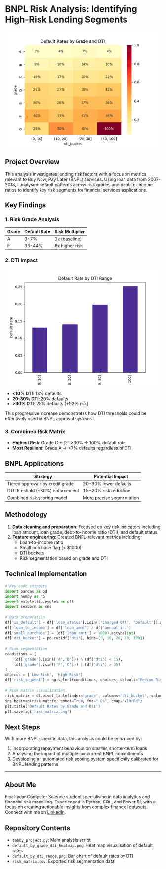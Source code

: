 # BNPL Risk Analysis: Identifying High-Risk Lending Segments

![Risk Matrix Heatmap](https://github.com/Tileni97/BNPL-Risk-Analysis-/blob/main/Visuals/risk_matrix.png)


## Project Overview
This analysis investigates lending risk factors with a focus on metrics relevant to Buy Now, Pay Later (BNPL) services. Using loan data from 2007-2018, I analysed default patterns across risk grades and debt-to-income ratios to identify key risk segments for financial services applications.

## Key Findings

### 1. Risk Grade Analysis
| Grade | Default Rate | Risk Multiplier |
|-------|-------------|-----------------|
| A     | 3-7%       | 1x (baseline)   |
| F     | 33-44%     | 6x higher risk  |

### 2. DTI Impact
![DTI Analysis](Visuals/default_by_dti.png)
- **<10% DTI**: 13% defaults
- **20-30% DTI**: 20% defaults 
- **>30% DTI**: 25% defaults (+92% risk)

This progressive increase demonstrates how DTI thresholds could be effectively used in BNPL approval systems.

### 3. Combined Risk Matrix
- **Highest Risk**: Grade G + DTI>30% → 100% default rate
- **Most Resilient**: Grade A → <7% defaults regardless of DTI

##  BNPL Applications
| Strategy | Potential Impact |
|----------|------------------|
| Tiered approvals by credit grade | 20-30% lower defaults |
| DTI threshold (~30%) enforcement | 15-20% risk reduction |
| Combined risk scoring model | More precise segmentation |

## Methodology
1. **Data cleaning and preparation**: Focused on key risk indicators including loan amount, loan grade, debt-to-income ratio (DTI), and default status
2. **Feature engineering**: Created BNPL-relevant metrics including:
   - Loan-to-income ratio
   - Small purchase flag (< $1000)
   - DTI buckets
   - Risk segmentation based on grade and DTI

## Technical Implementation
```python
# Key code snippets
import pandas as pd
import numpy as np
import matplotlib.pyplot as plt
import seaborn as sns

# Data preparation
df['is_default'] = df['loan_status'].isin(['Charged Off', 'Default']).astype(int)
df['loan_to_income'] = df['loan_amnt'] / df['annual_inc']
df['small_purchase'] = (df['loan_amnt'] < 1000).astype(int)
df['dti_bucket'] = pd.cut(df['dti'], bins=[0, 10, 20, 30, 100])

# Risk segmentation
conditions = [
    (df['grade'].isin(['A','B'])) & (df['dti'] < 15),
    (df['grade'].isin(['F','G'])) | (df['dti'] > 35)
]
choices = ['Low Risk', 'High Risk']
df['risk_segment'] = np.select(conditions, choices, default='Medium Risk')

# Risk matrix visualization
risk_matrix = df.pivot_table(index='grade', columns='dti_bucket', values='is_default', aggfunc='mean')
sns.heatmap(risk_matrix, annot=True, fmt=".0%", cmap="YlOrRd")
plt.title('Default Rates by Grade and DTI')
plt.savefig('risk_matrix.png')
```

## Next Steps
With more BNPL-specific data, this analysis could be enhanced by:
1. Incorporating repayment behaviour on smaller, shorter-term loans
2. Analysing the impact of multiple concurrent BNPL commitments
3. Developing an automated risk scoring system specifically calibrated for BNPL lending patterns

---

## About Me
Final-year Computer Science student specialising in data analytics and financial risk modelling. Experienced in Python, SQL, and Power BI, with a focus on creating actionable insights from complex financial datasets. Connect with me on [LinkedIn](https://www.linkedin.com/in/your-profile).

## Repository Contents
- `tabby_project.py`: Main analysis script
- `default_by_grade_dti_heatmap.png`: Heat map visualisation of default rates
- `default_by_dti_range.png`: Bar chart of default rates by DTI
- `risk_matrix.csv`: Exported risk segmentation data
